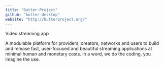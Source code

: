 ```yaml
---
title: "Butter-Project"
github: "butter-desktop"
website: "http://butterproject.org/"
---
```


Video streaming app

A modulable platform for providers, creators, networks and users to build and release fast, user-focused and beautiful streaming applications at minimal human and monetary costs. In a word, we do the coding, you imagine the use.
